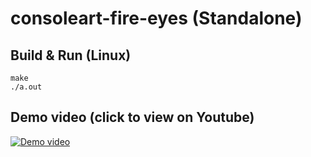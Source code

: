# consoleart-fire-eyes (Standalone)

## Build & Run (Linux)

```
make
./a.out
```

## Demo video (click to view on Youtube)

[![Demo video](https://img.youtube.com/vi/XC6Rx0T7sAw/0.jpg)](https://youtu.be/XC6Rx0T7sAw)
